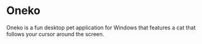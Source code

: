 # Oneko

Oneko is a fun desktop pet application for Windows that features a cat that follows your cursor around the screen.

